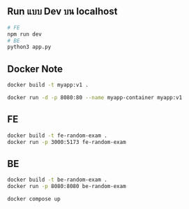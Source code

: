 
## Run แบบ Dev บน localhost
```bash
# FE
npm run dev
# BE
python3 app.py
```

## Docker Note
```bash
docker build -t myapp:v1 .

docker run -d -p 8080:80 --name myapp-container myapp:v1
```

## FE
```bash
docker build -t fe-random-exam . 
docker run -p 3000:5173 fe-random-exam
```

## BE
```bash
docker build -t be-random-exam . 
docker run -p 8080:8080 be-random-exam
```



```bash
docker compose up
```



